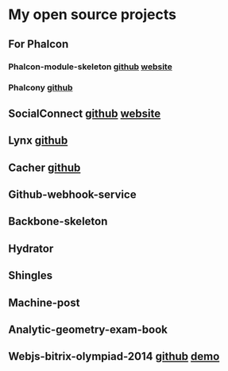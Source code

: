 My open source projects
=======================

## For Phalcon

### Phalcon-module-skeleton [github](https://github.com/ovr/phalcon-module-skeleton) [website](http://phalcon-module.dmtry.me/)

### Phalcony [github](https://github.com/ovr/phalcony)

## SocialConnect [github](https://github.com/SocialConnect) [website](http://social-connect.dmtry.me/)

## Lynx [github](https://github.com/lynx/lynx)

## Cacher [github](https://github.com/ovr/cacher)

## Github-webhook-service

## Backbone-skeleton

## Hydrator

## Shingles

## Machine-post

## Analytic-geometry-exam-book

## Webjs-bitrix-olympiad-2014 [github](https://github.com/ovr/webjs-bitrix-olympiad-2014) [demo](http://ovr.github.io/webjs-bitrix-olympiad-2014/)
